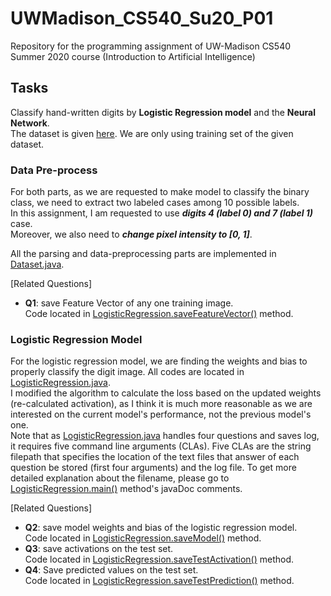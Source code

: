 # UWMadison_CS540_Su20_P01

Repository for the programming assignment of UW-Madison CS540 Summer 2020 course 
(Introduction to Artificial Intelligence)


## Tasks

Classify hand-written digits by **Logistic Regression model** and the **Neural Network**.  
The dataset is given [here](https://pjreddie.com/projects/mnist-in-csv/).
We are only using training set of the given dataset.  


### Data Pre-process

For both parts, as we are requested to make model to classify the binary class,
we need to extract two labeled cases among 10 possible labels.  
In this assignment, I am requested to use ***digits 4 (label 0) and 7 (label 1)*** case.  
Moreover, we also need to ***change pixel intensity to [0, 1]***.

All the parsing and data-preprocessing parts are implemented in
[Dataset.java](https://github.com/hyecheol123/UWMadison_CS540_Su20_P01/blob/master/Dataset.java).

[Related Questions]  
- **Q1**: save Feature Vector of any one training image.   
          Code located in [LogisticRegression.saveFeatureVector()](https://github.com/hyecheol123/UWMadison_CS540_Su20_P01/blob/master/LogisticRegression.java#L204) method.


### Logistic Regression Model

For the logistic regression model, we are finding the weights and bias to properly classify the digit image.
All codes are located in [LogisticRegression.java](https://github.com/hyecheol123/UWMadison_CS540_Su20_P01/blob/master/LogisticRegression.java).  
I modified the algorithm to calculate the loss based on the updated weights (re-calculated activation),
as I think it is much more reasonable as we are interested on the current model's performance,
not the previous model's one.  
Note that as [LogisticRegression.java](https://github.com/hyecheol123/UWMadison_CS540_Su20_P01/blob/master/LogisticRegression.java)
handles four questions and saves log, it requires five command line arguments (CLAs).
Five CLAs are the string filepath that specifies the location of the text files 
that answer of each question be stored (first four arguments) and the log file.
To get more detailed explanation about the filename,
please go to [LogisticRegression.main()](https://github.com/hyecheol123/UWMadison_CS540_Su20_P01/blob/master/LogisticRegression.java#L74)
method's javaDoc comments.

[Related Questions]  
- **Q2**: save model weights and bias of the logistic regression model.  
          Code located in [LogisticRegression.saveModel()](https://github.com/hyecheol123/UWMadison_CS540_Su20_P01/blob/master/LogisticRegression.java#L321) method.  
- **Q3**: save activations on the test set.  
          Code located in [LogisticRegression.saveTestActivation()](https://github.com/hyecheol123/UWMadison_CS540_Su20_P01/blob/master/LogisticRegression.java#L356) method.  
- **Q4**: Save predicted values on the test set.  
          Code located in [LogisticRegression.saveTestPrediction()](https://github.com/hyecheol123/UWMadison_CS540_Su20_P01/blob/master/LogisticRegression.java#L392) method.  

